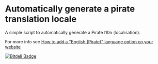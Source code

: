 Automatically generate a pirate translation locale
===================================================

A simple script to automatically generate a Pirate l10n (localisation).

For more info see [How to add a "English (Pirate)" language option on your website](http://www.technomancy.org/python/pirate-po-l10n-i18n-translate-your-site/)


[![Bitdeli Badge](https://d2weczhvl823v0.cloudfront.net/rory/pirate-l10n/trend.png)](https://bitdeli.com/free "Bitdeli Badge")

